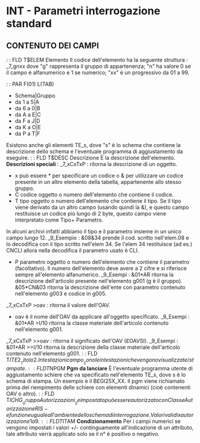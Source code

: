 # INT - Parametri interrogazione standard
## CONTENUTO DEI CAMPI
 :  : FLD T$ELEM Elemento
Il codice dell'elemento ha la seguente struttura :  _7_gnxx dove "g"  rappresenta il gruppo di appartenenza; "n"  ha valore 0 se il campo è alfanumerico e 1 se numerico; "xx" è un progressivo da 01 a 99.

 :  : PAR F(01) L(TAB)
- Schema|Gruppo
- da 1 a 5|A
- da 6 a 0|B
- da A a E|C
- da F a J|D
- da K a O|E
- da P a T|F



Esistono anche gli elementi TE_s, dove "s" è lo schema che contiene la descrizione dello schema e l'eventuale programma di aggiustamento
da eseguire.
 :  : FLD T$DESC Descrizione
È la descrizione dell'elemento.
**Descrizioni speciali** : 
_7_xCxTxP :  ritorna la descrizione di un oggetto.
- x  può essere \* per specificare un codice o & per utilizzare un codice presente in un altro elemento della tabella, appartenente allo stesso gruppo.
- C  codice oggetto o numero dell'elemento che contiene il codice.
- T  tipo oggetto o numero dell'elemento che contiene il tipo.
Se il tipo viene derivato da un altro campo (usando quindi la &), e questo campo restituisce un codice più lungo di 2 byte, questo campo viene interpretato come Tipo+ Parametro.

In alcuni archivi infatti abbiamo il tipo e il parametro insieme in un unico campo lungo 12.
_9_Esempio :   &08&34 prende il cod. scritto nell'elem.08 e lo decodifica con il tipo scritto nell'elem 34. Se l'elem 34 restituisce (ad es.) CNCLI allora  nella decodifica il parametro usato è CLI.
- P  parametro oggetto o numero dell'elemento che contiene il parametro (facoltativo).
Il numero dell'elemento deve avere a 2 cifre e si riferisce sempre all'elemento alfanumerico.
_9_Esempi :  &01\*AR ritorna la descrizione dell'articolo presente nell'elemento g001 (g è il gruppo). &05\*CN&03 ritorna la descrizione dell'ente con parametro contenuto nell'elemento g003 e codice in g005.

_7_xCxTxP >oav :  ritorna il valore dell'OAV.
- oav è il nome dell'OAV da applicare all'oggetto specificato.
_9_Esempi :  &01\*AR >I/10 ritorna la classe materiale dell'articolo contenuto nell'elemento g001.

_7_xCxTxP >>oav :  ritorna il significato dell'OAV (£OAVSI).
_9_Esempi :  &01\*AR >>I/10 ritorna la descrizione della classe materiale dell'articolo contenuto nell'elemento g001.
 :  : FLD T$ITE2 __Titolo 2. Intestazioni campo__
Sono le intestazioni che vengono visualizzate/stampate.
 :  : FLD T$NPGM __Pgm da lanciare__
È l'eventuale programma utente di aggiustamento schiere che va specificato nell'elemento TE_s, dove s è lo schema di stampa.
Un esempio è il B£GI25X_XX. Il pgm viene richiamato prima del riempimento delle schiere con elementi dinamici (cioè contenenti OAV o altro).
 :  : FLD T$ICHG __Gruppo Autorizzazioni__
Se impostato può essere autorizzato con Classe Autorizzazione RIS- e funzione uguale all'ambiente dello schema di interrogazione. Valori validi x autorizzazione 1 a 9.
 :  : FLD T$ITAM __Condizionamento__
Per i campi numerici se vengono impostati i valori +/- continguamente all'indicazione di un attributo, tale attributo verrà applicato solo se il n° è positivo o negativo.
